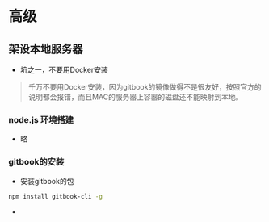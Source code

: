 # 高级

## 架设本地服务器

* 坑之一，不要用Docker安装
> 千万不要用Docker安装，因为gitbook的镜像做得不是很友好，按照官方的说明都会报错，而且MAC的服务器上容器的磁盘还不能映射到本地。


### node.js 环境搭建
* 略

### gitbook的安装
* 安装gitbook的包
```bash
npm install gitbook-cli -g
```

*   